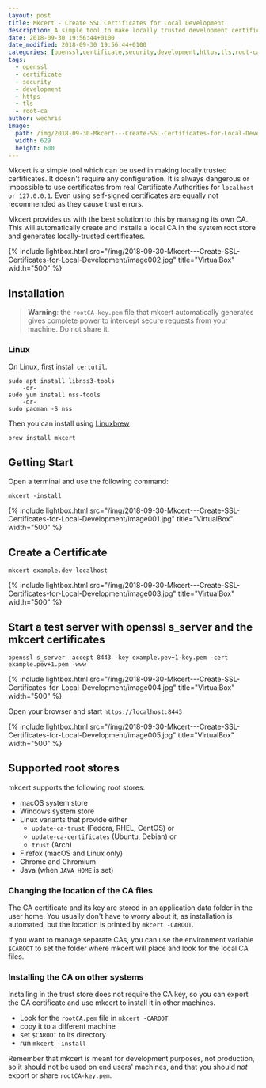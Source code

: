 ```yaml
---
layout: post
title: Mkcert - Create SSL Certificates for Local Development  
description: A simple tool to make locally trusted development certificates with any names.
date: 2018-09-30 19:56:44+0100
date_modified: 2018-09-30 19:56:44+0100
categories: [openssl,certificate,security,development,https,tls,root-ca]
tags:
  - openssl
  - certificate
  - security
  - development
  - https
  - tls
  - root-ca
author: wechris
image:
  path: /img/2018-09-30-Mkcert---Create-SSL-Certificates-for-Local-Development/postpreview.jpg
  width: 629
  height: 600
---
```

Mkcert is a simple tool which can be used in making locally trusted certificates. It doesn't require any configuration. It is always dangerous or impossible to use certificates from real Certificate Authorities for `localhost or 127.0.0.1`. Even using self-signed certificates are equally not recommended as they cause trust errors.

Mkcert provides us with the best solution to this by managing its own CA. This will automatically create and installs a local CA in the system root store and generates locally-trusted certificates.

{% include lightbox.html src="/img/2018-09-30-Mkcert---Create-SSL-Certificates-for-Local-Development/image002.jpg" title="VirtualBox" width="500" %}

## Installation

> **Warning**: the `rootCA-key.pem` file that mkcert automatically generates gives complete power to intercept secure requests from your machine. Do not share it.

### Linux

On Linux, first install `certutil`.

```
sudo apt install libnss3-tools
    -or-
sudo yum install nss-tools
    -or-
sudo pacman -S nss
```

Then you can install using [Linuxbrew](http://linuxbrew.sh/)

```
brew install mkcert
````

## Getting Start

Open a terminal and use the following command:

```
mkcert -install
````

{% include lightbox.html src="/img/2018-09-30-Mkcert---Create-SSL-Certificates-for-Local-Development/image001.jpg" title="VirtualBox" width="500" %}

##  Create a Certificate

```
mkcert example.dev localhost
```

{% include lightbox.html src="/img/2018-09-30-Mkcert---Create-SSL-Certificates-for-Local-Development/image003.jpg" title="VirtualBox" width="500" %}

## Start a test server with openssl s_server and the mkcert certificates

````
openssl s_server -accept 8443 -key example.pev+1-key.pem -cert example.pev+1.pem -www
````

{% include lightbox.html src="/img/2018-09-30-Mkcert---Create-SSL-Certificates-for-Local-Development/image004.jpg" title="VirtualBox" width="500" %}

Open your browser and start `https://localhost:8443`

{% include lightbox.html src="/img/2018-09-30-Mkcert---Create-SSL-Certificates-for-Local-Development/image005.jpg" title="VirtualBox" width="500" %}


## Supported root stores

mkcert supports the following root stores:

* macOS system store
* Windows system store
* Linux variants that provide either
    * `update-ca-trust` (Fedora, RHEL, CentOS) or
    * `update-ca-certificates` (Ubuntu, Debian) or
    * `trust` (Arch)
* Firefox (macOS and Linux only)
* Chrome and Chromium
* Java (when `JAVA_HOME` is set)

### Changing the location of the CA files

The CA certificate and its key are stored in an application data folder in the user home. You usually don't have to worry about it, as installation is automated, but the location is printed by `mkcert -CAROOT`.

If you want to manage separate CAs, you can use the environment variable `$CAROOT` to set the folder where mkcert will place and look for the local CA files.

### Installing the CA on other systems

Installing in the trust store does not require the CA key, so you can export the CA certificate and use mkcert to install it in other machines.

* Look for the `rootCA.pem` file in `mkcert -CAROOT`
* copy it to a different machine
* set `$CAROOT` to its directory
* run `mkcert -install`

Remember that mkcert is meant for development purposes, not production, so it should not be used on end users' machines, and that you should *not* export or share `rootCA-key.pem`.